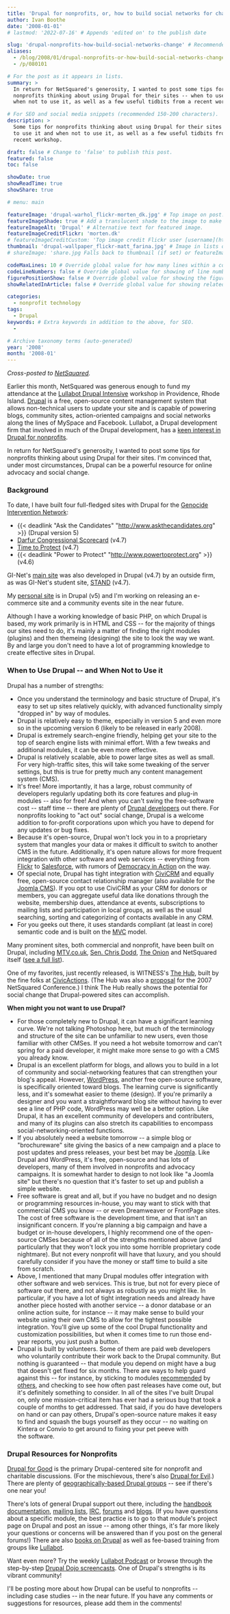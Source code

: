 ```yaml
---
title: 'Drupal for nonprofits, or, how to build social networks for change'
author: Ivan Boothe
date: '2008-01-01'
# lastmod: '2022-07-16' # Appends 'edited on' to the publish date

slug: 'drupal-nonprofits-how-build-social-networks-change' # Recommended length is 3 to 5 words.
aliases:
  - /blog/2008/01/drupal-nonprofits-or-how-build-social-networks-change
  - /p/080101

# For the post as it appears in lists.
summary: >
  In return for NetSquared's generosity, I wanted to post some tips for
  nonprofits thinking about using Drupal for their sites -- when to use it and
  when not to use it, as well as a few useful tidbits from a recent workshop.

# For SEO and social media snippets (recommended 150-200 characters).
description: >
  Some tips for nonprofits thinking about using Drupal for their sites -- when
  to use it and when not to use it, as well as a few useful tidbits from a
  recent workshop.

draft: false # Change to 'false' to publish this post.
featured: false
toc: false

showDate: true
showReadTime: true
showShare: true

# menu: main

featureImage: 'drupal-warhol_flickr-morten_dk.jpg' # Top image on post.
featureImageShade: true # Add a translucent shade to the image to make overlaid text easier to read.
featureImageAlt: 'Drupal' # Alternative text for featured image.
featureImageCreditFlickr: 'morten.dk'
# featureImageCreditCustom: 'Top image credit Flickr user [username](https://www.flickr.com/photos/username).'
thumbnail: 'drupal-wallpaper_flickr-matt_farina.jpg' # Image in lists of posts.
# shareImage: 'share.jpg Falls back to thumbnail (if set) or featureImage.

codeMaxLines: 10 # Override global value for how many lines within a code block before auto-collapsing.
codeLineNumbers: false # Override global value for showing of line numbers within code block.
figurePositionShow: false # Override global value for showing the figure label.
showRelatedInArticle: false # Override global value for showing related posts in this series at the end of the content.

categories:
  - nonprofit technology
tags:
  - Drupal
keywords: # Extra keywords in addition to the above, for SEO.
  -

# Archive taxonomy terms (auto-generated)
year: '2008'
month: '2008-01'
---
```


_Cross-posted to
[NetSquared](https://web.archive.org/web/20080531044257/http://www.netsquared.org/blog/quixotic/drupal-nonprofits-or-how-build-social-networks-change)._

Earlier this month, NetSquared was generous enough to fund my attendance at the
[Lullabot Drupal Intensive](https://web.archive.org/web/20080705122154/http://www.lullabot.com/workshop/both-fall-workshops/providence-ri-2007)
workshop in Providence, Rhode Island. [Drupal](https://www.drupal.org/) is a
free, open-source content management system that allows non-technical users to
update your site and is capable of powering blogs, community sites,
action-oriented campaigns and social networks along the lines of MySpace and
Facebook. Lullabot, a Drupal development firm that involved in much of the
Drupal development, has a
[keen interest in Drupal for nonprofits](https://www.lullabot.com/articles/how-drupal-will-save-the-world).

In return for NetSquared's generosity, I wanted to post some tips for nonprofits
thinking about using Drupal for their sites. I'm convinced that, under most
circumstances, Drupal can be a powerful resource for online advocacy and
social change.

### Background

To date, I have built four full-fledged sites with Drupal for the
[Genocide Intervention Network](https://web.archive.org/web/20080804233456/http://www.genocideintervention.net/):

- {{< deadlink "Ask the Candidates" "http://www.askthecandidates.org" >}}
  (Drupal version 5)
- [Darfur Congressional Scorecard](https://web.archive.org/web/20080801050841/http://www.darfurscores.org/)
  (v4.7)
- [Time to Protect](https://web.archive.org/web/20070208211701/http://www.timetoprotect.org/)
  (v4.7)
- {{< deadlink "Power to Protect" "http://www.powertoprotect.org" >}} (v4.6)

GI-Net's
[main site](https://web.archive.org/web/20080804233456/http://www.genocideintervention.net/)
was also developed in Drupal (v4.7) by an outside firm, as was GI-Net's student
site, [STAND](https://standnow.org/) (v4.7).

My
[personal site](https://web.archive.org/web/20170312021724/http://www.quixoticlife.net/)
is in Drupal (v5) and I'm working on releasing an e-commerce site and a
community events site in the near future.

Although I have a working knowledge of basic PHP, on which Drupal is based, my
work primarily is in HTML and CSS -- for the majority of things our sites need
to do, it's mainly a matter of finding the right modules (plugins) and then
themeing (designing) the site to look the way we want. By and large you don't
need to have a lot of programming knowledge to create effective sites in Drupal.

### When to Use Drupal -- and When Not to Use it

Drupal has a number of strengths:

- Once you understand the terminology and basic structure of Drupal, it's easy
  to set up sites relatively quickly, with advanced functionality simply
  "dropped in" by way of modules.
- Drupal is relatively easy to theme, especially in version 5 and even more so
  in the upcoming version 6 (likely to be released in early 2008).
- Drupal is extremely search-engine friendly, helping get your site to the top
  of search engine lists with minimal effort. With a few tweaks and additional
  modules, it can be even more effective.
- Drupal is relatively scalable, able to power large sites as well as small. For
  very high-traffic sites, this will take some tweaking of the server settings,
  but this is true for pretty much any content management system (CMS).
- It's free! More importantly, it has a large, robust community of developers
  regularly updating both its core features and plug-in modules -- also for
  free! And when you can't swing the free-software cost -- staff time -- there
  are plenty of [Drupal developers](https://www.drupal.org/drupal-services) out
  there. For nonprofits looking to "act out" social change, Drupal is a welcome
  addition to for-profit corporations upon which you have to depend for any
  updates or bug fixes.
- Because it's open-source, Drupal won't lock you in to a proprietary system
  that mangles your data or makes it difficult to switch to another CMS in the
  future. Additionally, it's open nature allows for more frequent integration
  with other software and web services -- everything from
  [Flickr](https://www.flickr.com/) to
  [Salesforce](https://www.salesforce.com/), with rumors of
  [Democracy in Action](https://web.archive.org/web/20080806144433/http://www2.democracyinaction.org/)
  on the way.
- Of special note, Drupal has tight integration with
  [CiviCRM](https://civicrm.org/) and equally free, open-source contact
  relationship manager (also available for the
  [Joomla CMS](https://www.joomla.org/)). If you opt to use CiviCRM as your CRM
  for donors or members, you can aggregate useful data like donations through
  the website, membership dues, attendance at events, subscriptions to mailing
  lists and participation in local groups, as well as the usual searching,
  sorting and categorizing of contacts available in any CRM.
- For you geeks out there, it uses standards compliant (at least in core)
  semantic code and is built on the
  [MVC](https://en.wikipedia.org/wiki/Model%E2%80%93view%E2%80%93controller) model.

Many prominent sites, both commercial and nonprofit, have been built on Drupal,
including
[MTV.co.uk](https://web.archive.org/web/20080801192132/http://www.mtv.co.uk/),
[Sen. Chris Dodd](https://web.archive.org/web/20080805060144/http://dodd.senate.gov/),
[The Onion](https://web.archive.org/web/20080108234632/http://www.theonion.com/content/index)
and NetSquared itself
([see a full list](https://web.archive.org/web/20080805075701/http://www.netsquared.org/)).

One of my favorites, just recently released, is WITNESS's
[The Hub](https://web.archive.org/web/20071220024321/http://hub.witness.org/),
built by the fine folks at [CivicActions](https://civicactions.com/). (The Hub
was also a
[proposal](https://web.archive.org/web/20070817032657/http://www.netsquared.org/projects/proposals/hub)
for the 2007 NetSquared Conference.) I think The Hub really shows the potential
for social change that Drupal-powered sites can accomplish.

**When might you not want to use Drupal?**

- For those completely new to Drupal, it can have a significant learning curve.
  We're not talking Photoshop here, but much of the terminology and structure of
  the site can be unfamiliar to new users, even those familiar with other CMSes.
  If you need a hot website tomorrow and can't spring for a paid developer, it
  might make more sense to go with a CMS you already know.
- Drupal is an excellent platform for blogs, and allows you to build in a lot of
  community and social-networking features that can strengthen your blog's
  appeal. However, [WordPress](https://wordpress.org/), another free open-source
  software, is specifically oriented toward blogs. The learning curve is
  significantly less, and it's somewhat easier to theme (design). If you're
  primarily a designer and you want a straightforward blog site without having
  to ever see a line of PHP code, WordPress may well be a better option. Like
  Drupal, it has an excellent community of developers and contributers, and many
  of its plugins can also stretch its capabilities to encompass
  social-networking-oriented functions.
- If you absolutely need a website tomorrow -- a simple blog or "brochureware"
  site giving the basics of a new campaign and a place to post updates and press
  releases, your best bet may be [Joomla](https://www.joomla.org/). Like Drupal
  and WordPress, it's free, open-source and has lots of developers, many of them
  involved in nonprofits and advocacy campaigns. It is somewhat harder to design
  to not look like "a Joomla site" but there's no question that it's faster to
  set up and publish a simple website.
- Free software is great and all, but if you have no budget and no design or
  programming resources in-house, you may want to stick with that commercial CMS
  you know -- or even Dreamweaver or FrontPage sites. The cost of free software
  is the development time, and that isn't an insignificant concern. If you're
  planning a big campaign and have a budget or in-house developers, I highly
  recommend one of the open-source CMSes because of all of the strengths
  mentioned above (and particularly that they won't lock you into some horrible
  proprietary code nightmare). But not every nonprofit will have that luxury,
  and you should carefully consider if you have the money or staff time to build
  a site from scratch.
- Above, I mentioned that many Drupal modules offer integration with other
  software and web services. This is true, but not for every piece of software
  out there, and not always as robustly as you might like. In particular, if you
  have a lot of tight integration needs and already have another piece hosted
  with another service -- a donor database or an online action suite, for
  instance -- it may make sense to build your website using their own CMS to
  allow for the tightest possible integration. You'll give up some of the cool
  Drupal functionality and customization possibilities, but when it comes time
  to run those end-year reports, you just push a button.
- Drupal is built by volunteers. Some of them are paid web developers who
  voluntarily contribute their work back to the Drupal community. But nothing is
  guaranteed -- that module you depend on might have a bug that doesn't get
  fixed for six months. There are ways to help guard against this -- for
  instance, by sticking to modules
  [recommended](https://web.archive.org/web/20080805011707/http://www.lullabot.com/audiocast/drupal_podcast_no_40_top_40_projects)
  by
  [others](https://web.archive.org/web/20080803004646/http://webpodge.com/2007/02/22/top-10-drupal-modules/),
  and checking to see how often past releases have come out, but it's definitely
  something to consider. In all of the sites I've built Drupal on, only one
  mission-critical item has ever had a serious bug that took a couple of months
  to get addressed. That said, if you do have developers on hand or can pay
  others, Drupal's open-source nature makes it easy to find and squash the bugs
  yourself as they occur -- no waiting on Kintera or Convio to get around to
  fixing your pet peeve with the software.

### Drupal Resources for Nonprofits

[Drupal for Good](https://groups.drupal.org/drupal-for-good) is the primary
Drupal-centered site for nonprofit and charitable discussions. (For the
mischievous, there's also
[Drupal for Evil](https://groups.drupal.org/drupal-for-evil).) There are plenty
of
[geographically-based Drupal groups](https://groups.drupal.org/og/all?filter0=&filter1=141&filter2=**ALL**)
-- see if there's one near you!

There's lots of general Drupal support out there, including the
[handbook documentation](https://web.archive.org/web/20080629032329/http://drupal.org/handbooks),
[mailing lists](https://web.archive.org/web/20080612200622/http://drupal.org/lists),
[IRC](https://drupal.org/node/108355), [forums](https://www.drupal.org/forum)
and [blogs](https://www.drupal.org/planet). (If you have questions about a
specific module, the best practice is to go to that module's project page on
Drupal and post an issue -- among other things, it's far more likely your
questions or concerns will be answered than if you post on the general forums!)
There are also [books on Drupal](https://www.drupal.org/books) as well as
fee-based training from groups like
[Lullabot](https://web.archive.org/web/20080804225909/http://www.lullabot.com/training).

Want even more? Try the weekly
[Lullabot Podcast](https://web.archive.org/web/20080108134222/http://www.lullabot.com/podcast)
or browse through the step-by-step
[Drupal Dojo screencasts](https://web.archive.org/web/20071230220904/http://drupaldojo.com/).
One of Drupal's strengths is its vibrant community!

I'll be posting more about how Drupal can be useful to nonprofits -- including
case studies -- in the near future. If you have any comments or suggestions for
resources, please add them in the comments!
